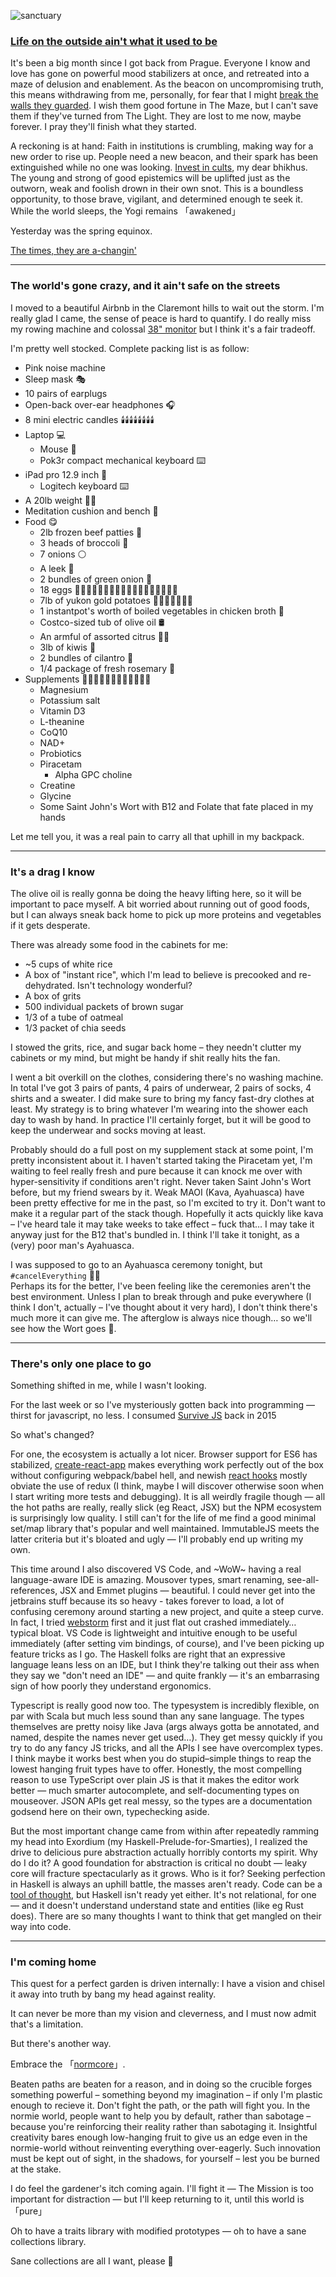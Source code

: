 ![sanctuary](https://user-images.githubusercontent.com/18389692/77218014-27bce500-6ae4-11ea-9423-e19f5840b591.png)

### [Life on the outside ain't what it used to be](https://youtu.be/wvSHhm6R7dQ)
It's been a big month since I got back from Prague. Everyone I know and love has gone on powerful mood stabilizers at once, and retreated into a maze of delusion and enablement. As the beacon on uncompromising truth, this means withdrawing from me, personally, for fear that I might [break the walls they guarded](https://youtu.be/hgKDu5pp_fU). I wish them good fortune in The Maze, but I can't save them if they've turned from The Light. They are lost to me now, maybe forever. I pray they'll finish what they started.

A reckoning is at hand: Faith in institutions is crumbling, making way for a new order to rise up. People need a new beacon, and their spark has been extinguished while no one was looking. [Invest in cults](https://twitter.com/QiaochuYuan/status/1238583461885038592?s=20), my dear bhikhus. The young and strong of good epistemics will be uplifted just as the outworn, weak and foolish drown in their own snot. This is a boundless opportunity, to those brave, vigilant, and determined enough te seek it. While the world sleeps, the Yogi remains 「awakened」

Yesterday was the spring equinox.

[The times, they are a-changin'](https://youtu.be/90WD_ats6eE)

--- 
### The world's gone crazy, and it ain't safe on the streets
I moved to a beautiful Airbnb in the Claremont hills to wait out the storm. I'm really glad I came, the sense of peace is hard to quantify. I do really miss my rowing machine and colossal [38" monitor](https://www.amazon.com/gp/product/B073FHWTPL) but I think it's a fair tradeoff.

I'm pretty well stocked. Complete packing list is as follow:

- Pink noise machine
- Sleep mask 🎭
- 10 pairs of earplugs
- Open-back over-ear headphones 🎧
- 8 mini electric candles 🕯️🕯️🕯️🕯️🕯️🕯️🕯️🕯️
- Laptop 💻
    - Mouse 🐁
    - Pok3r compact mechanical keyboard ⌨️
- iPad pro 12.9 inch 🎨
    - Logitech keyboard ⌨️
- A 20lb weight 🏋️‍♀️
- Meditation cushion and bench 🧘
- Food 😋
    - 2lb frozen beef patties 🍔
    - 3 heads of broccoli 🌳
    - 7 onions ⚪️
    - A leek 🎋
    - 2 bundles of green onion 🎍
    - 18 eggs 🥚🥚🥚🥚🥚🥚🥚🥚🥚🥚🥚🥚🥚🥚🥚🥚🍳🍳
    - 7lb of yukon gold potatoes 🥔🥔🥔🥔🥔🥔🥔
    - 1 instantpot's worth of boiled vegetables in chicken broth 🍵
    - Costco-sized tub of olive oil 🛢️
    - An armful of assorted citrus 🍊🍋
    - 3lb of kiwis 🥝
    - 2 bundles of cilantro 🌱
    - 1/4 package of fresh rosemary 🌱
- Supplements 💊💊💊💊💊💊💊💊💊🍚🍚💊
    - Magnesium
    - Potassium salt
    - Vitamin D3
    - L-theanine
    - CoQ10
    - NAD+
    - Probiotics
    - Piracetam
        - Alpha GPC choline
    - Creatine
    - Glycine
    - Some Saint John's Wort with B12 and Folate that fate placed in my hands

Let me tell you, it was a real pain to carry all that uphill in my backpack.

---
### It's a drag I know
The olive oil is really gonna be doing the heavy lifting here, so it will be important to pace myself. A bit worried about running out of good foods, but I can always sneak back home to pick up more proteins and vegetables if it gets desperate.

There was already some food in the cabinets for me:

- ~5 cups of white rice
- A box of "instant rice", which I'm lead to believe is precooked and re-dehydrated. Isn't technology wonderful?
- A box of grits
- 500 individual packets of brown sugar
- 1/3 of a tube of oatmeal
- 1/3 packet of chia seeds

I stowed the grits, rice, and sugar back home – they needn't clutter my cabinets or my mind, but might be handy if shit really hits the fan.

I went a bit overkill on the clothes, considering there's no washing machine. In total I've got 3 pairs of pants, 4 pairs of underwear, 2 pairs of socks, 4 shirts and a sweater. I did make sure to bring my fancy fast-dry clothes at least. My strategy is to bring whatever I'm wearing into the shower each day to wash by hand. In practice I'll certainly forget, but it will be good to keep the underwear and socks moving at least.

Probably should do a full post on my supplement stack at some point, I'm pretty inconsistent about it. I haven't started taking the Piracetam yet, I'm waiting to feel really fresh and pure because it can knock me over with hyper-sensitivity if conditions aren't right. Never taken Saint John's Wort before, but my friend swears by it. Weak MAOI (Kava, Ayahuasca) have been pretty effective for me in the past, so I'm excited to try it. Don't want to make it a regular part of the stack though. Hopefully it acts quickly like kava – I've heard tale it may take weeks to take effect – fuck that… I may take it anyway just for the B12 that's bundled in. I think I'll take it tonight, as a (very) poor man's Ayahuasca.

I was supposed to go to an Ayahuasca ceremony tonight, but `#cancelEverything` 🤷‍♂️\
Perhaps its for the better, I've been feeling like the ceremonies aren't the best environment. Unless I plan to break through and puke everywhere (I think I don't, actually – I've thought about it very hard), I don't think there's much more it can give me. The afterglow is always nice though… so we'll see how the Wort goes 🙏.

---
### There's only one place to go
Something shifted in me, while I wasn't looking.

For the last week or so I've mysteriously gotten back into programming — thirst for javascript, no less. I consumed [Survive JS](https://survivejs.com/) back in 2015

So what's changed?

For one, the ecosystem is actually a lot nicer. Browser support for ES6 has stabilized, [create-react-app](https://create-react-app.dev/) makes everything work perfectly out of the box without configuring webpack/babel hell, and newish [react hooks](#) mostly obviate the use of redux (I think, maybe I will discover otherwise soon when I start writing more tests and debugging). It is all weirdly fragile though — all the hot paths are really, really slick (eg React, JSX) but the NPM ecosystem is surprisingly low quality. I still can't for the life of me find a good minimal set/map library that's popular and well maintained. ImmutableJS meets the latter criteria but it's bloated and ugly — I'll probably end up writing my own.

This time around I also discovered VS Code, and ~WoW~ having a real language-aware IDE is amazing. Mousover types, smart renaming, see-all-references, JSX and Emmet plugins — beautiful. I could never get into the jetbrains stuff because its so heavy - takes forever to load, a lot of confusing ceremony around starting a new project, and quite a steep curve. In fact, I tried [webstorm](https://www.jetbrains.com/webstorm/) first and it just flat out crashed immediately… typical bloat. VS Code is lightweight and intuitive enough to be useful immediately (after setting vim bindings, of course), and I've been picking up feature tricks as I go. The Haskell folks are right that an expressive language leans less on an IDE, but I think they're talking out their ass when they say we "don't need an IDE" — and quite frankly — it's an embarrasing sign of how poorly they understand ergonomics.

Typescript is really good now too. The typesystem is incredibly  flexible, on par with Scala but much less sound than any sane language. The types themselves are pretty noisy like Java (args always gotta be annotated, and named, despite the names never get used…). They get messy quickly if you try to do any fancy JS tricks, and all the APIs I see have overcomplex types. I think maybe it works best when you do stupid–simple things to reap the lowest hanging fruit types have to offer. Honestly, the most compelling reason to use TypeScript over plain JS is that it makes the editor work better — much smarter autocomplete, and self-documenting types on mouseover. JSON APIs get real messy, so the types are a documentation godsend here on their own, typechecking aside.

But the most important change came from within
after repeatedly ramming my head into Exordium (my Haskell-Prelude-for-Smarties), I realized the drive to delicious pure abstraction actually horribly contorts my spirit. Why do I do it? A good foundation for abstraction is critical no doubt — leaky core will fracture spectacularly as it grows. Who is it for? Seeking perfection in Haskell is always an uphill battle, the masses aren't ready. Code can be a [tool of thought](#), but Haskell isn't ready yet either. It's not relational, for one — and it doesn't understand understand state and entities (like eg Rust does). There are so many thoughts I want to think that get mangled on their way into code.

---
### I'm coming home

This quest for a perfect garden is driven internally: I have a vision and chisel it away into truth by bang my head against reality.

It can never be more than my vision and cleverness, and I must now admit that's a limitation.

But there's another way.

Embrace the 「[normcore](https://www.ribbonfarm.com/2017/01/17/how-to-dress-for-the-game-of-life/)」.

Beaten paths are beaten for a reason, and in doing so the crucible forges something powerful – something beyond my imagination – if only I'm plastic enough to recieve it. Don't fight the path, or the path will fight you. In the normie world, people want to help you by default, rather than sabotage – because you're reinforcing their reality rather than sabotaging it. Insightful creativity bares enough low-hanging fruit to give us an edge even in the normie-world without reinventing everything over-eagerly. Such innovation must be kept out of sight, in the shadows, for yourself – lest you be burned at the stake.

I do feel the gardener's itch coming again. I'll fight it — The Mission is too important for distraction — but I'll keep returning to it, until this world is 「pure」

Oh to have a traits library with modified prototypes — oh to have a sane collections library.

Sane collections are all I want, please 🙏
